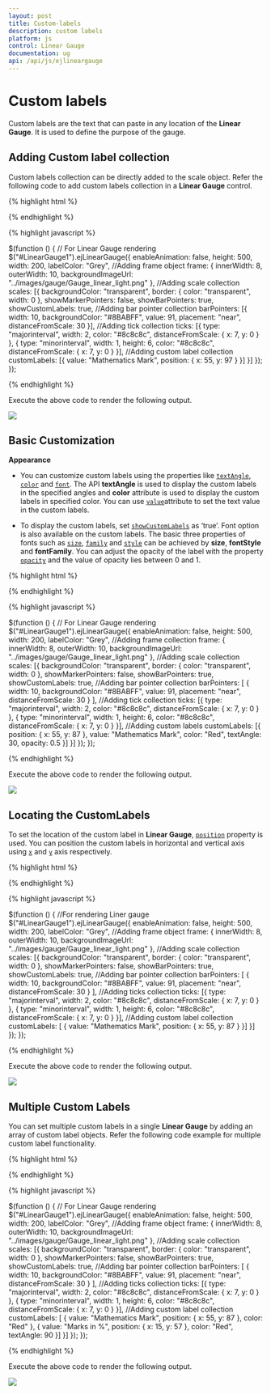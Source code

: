 ```yaml
---
layout: post
title: Custom-labels
description: custom labels
platform: js
control: Linear Gauge
documentation: ug
api: /api/js/ejlineargauge
---
```


# Custom labels

Custom labels are the text that can paste in any location of the **Linear Gauge**. It is used to define the purpose of the gauge.

## Adding Custom label collection

Custom labels collection can be directly added to the scale object. Refer the following code to add custom labels collection in a **Linear Gauge** control.


{% highlight html %}

<div id="LinearGauge1"></div>

{% endhighlight %}

{% highlight javascript %}

 $(function () {
        // For Linear Gauge rendering
        $("#LinearGauge1").ejLinearGauge({
            enableAnimation: false, height: 500, width: 200, labelColor: "Grey",
            //Adding frame object
            frame: {
                innerWidth: 8,
                outerWidth: 10,
                backgroundImageUrl: "../images/gauge/Gauge_linear_light.png"
            },
            //Adding scale collection
            scales: [{
                backgroundColor: "transparent",
                border: { color: "transparent", width: 0 },
                showMarkerPointers: false, showBarPointers: true,
                showCustomLabels: true,
                //Adding bar pointer collection
                barPointers: [{
                    width: 10, backgroundColor: "#8BABFF",
                    value: 91, placement: "near", distanceFromScale: 30
                }],
                //Adding tick collection
                ticks: [{
                    type: "majorinterval", width: 2,
                    color: "#8c8c8c", distanceFromScale: { x: 7, y: 0 }
                },
                {
                    type: "minorinterval", width: 1, height: 6,
                    color: "#8c8c8c", distanceFromScale: { x: 7, y: 0 }
                }],
                //Adding custom label collection
                customLabels: [{
                    value: "Mathematics Mark", position: { x: 55, y: 97 }
                }]
            }]
        });
    });


{% endhighlight %}



Execute the above code to render the following output.

![](/js/LinearGauge/Custom-labels_images/Custom-labels_img1.png)

## Basic Customization

**Appearance**

* You can customize custom labels using the properties like [`textAngle`](../api/js/ejlineargauge#members:scales-customlabels-textangle), [`color`](../api/js/ejlineargauge#members:scales-customlabels-color) and [`font`](../api/js/ejlineargauge#members:scales-customlabels-font). The API **textAngle** is used to display the custom labels in the specified angles and **color** attribute is used to display the custom labels in specified color. You can use [`value`](../api/js/ejlineargauge#members:scales-customlabels-value)attribute to set the text value in the custom labels. 

* To display the custom labels, set [`showCustomLabels`](../api/js/ejlineargauge#members:scales-showcustomlabels) as ‘true’. Font option is also available on the custom labels. The basic three properties of fonts such as [`size`](../api/js/ejlineargauge#members:scales-showcustomlabels), [`family`](../api/js/ejlineargauge#members:scales-customlabels-font-fontfamily) and [`style`](../api/js/ejlineargauge#members:scales-customlabels-font-fontstyle) can be achieved by **size**, **fontStyle** and **fontFamily**. You can adjust the opacity of the label with the property [`opacity`](../api/js/ejlineargauge#members:scales-customlabels-opacity) and the value of opacity lies between 0 and 1.


{% highlight html %}

<div id="LinearGauge1"></div>

{% endhighlight %}

{% highlight javascript %}

   $(function () {
        // For Linear Gauge rendering
        $("#LinearGauge1").ejLinearGauge({
            enableAnimation: false, height: 500, width: 200, labelColor: "Grey",
            //Adding frame collection
            frame: {
                innerWidth: 8,
                outerWidth: 10,
                backgroundImageUrl: "../images/gauge/Gauge_linear_light.png"
            },
            //Adding scale collection
            scales: [{
                backgroundColor: "transparent",
                border: { color: "transparent", width: 0 },
                showMarkerPointers: false, showBarPointers: true,
                showCustomLabels: true,
                //Adding bar pointer collection
                barPointers: [
                {
                    width: 10, backgroundColor: "#8BABFF",
                    value: 91, placement: "near", distanceFromScale: 30
                }
                ],
                //Adding tick collection
                ticks: [{
                    type: "majorinterval", width: 2,
                    color: "#8c8c8c", distanceFromScale: { x: 7, y: 0 }
                },
                {
                    type: "minorinterval", width: 1, height: 6,
                    color: "#8c8c8c", distanceFromScale: { x: 7, y: 0 }
                }],
                //Adding custom labels
                customLabels: [{
                    position: { x: 55, y: 87 },
                    value: "Mathematics Mark",
                    color: "Red",
                    textAngle: 30,
                    opacity: 0.5
                }]
            }]
        });
    });


{% endhighlight %}



Execute the above code to render the following output.

![](/js/LinearGauge/Custom-labels_images/Custom-labels_img2.png)

## Locating the CustomLabels

To set the location of the custom label in **Linear Gauge**, [`position`](../api/js/ejlineargauge#members:scales-customlabels-position) property is used. You can position the custom labels in horizontal and vertical axis using [`x`](../api/js/ejlineargauge#members:scales-customlabels-position-x) and [`y`](../api/js/ejlineargauge#members:scales-customlabels-position-y) axis respectively.


{% highlight html %}

<div id="LinearGauge1"></div>

{% endhighlight %}

{% highlight javascript %}

 $(function () {
        //For rendering Liner gauge
        $("#LinearGauge1").ejLinearGauge({
            enableAnimation: false, height: 500, width: 200, labelColor: "Grey",
            //Adding frame object
            frame: {
                innerWidth: 8,
                outerWidth: 10,
                backgroundImageUrl: "../images/gauge/Gauge_linear_light.png"
            },
            //Adding scale collection
            scales: [{
                backgroundColor: "transparent",
                border: { color: "transparent", width: 0 },
                showMarkerPointers: false, showBarPointers: true,
                showCustomLabels: true,
                //Adding bar pointer collection
                barPointers: [
                {
                    width: 10, backgroundColor: "#8BABFF",
                    value: 91, placement: "near", distanceFromScale: 30
                }
                ],
                //Adding ticks collection
                ticks: [{
                    type: "majorinterval", width: 2,
                    color: "#8c8c8c", distanceFromScale: { x: 7, y: 0 }
                },
                {
                    type: "minorinterval", width: 1, height: 6,
                    color: "#8c8c8c", distanceFromScale: { x: 7, y: 0 }
                }],
                //Adding custom label collection
                customLabels: [
                { value: "Mathematics Mark", position: { x: 55, y: 87 } }]
            }]
        });
    });

{% endhighlight %}


Execute the above code to render the following output.

![](/js/LinearGauge/Custom-labels_images/Custom-labels_img3.png)

## Multiple Custom Labels

You can set multiple custom labels in a single **Linear Gauge** by adding an array of custom label objects. Refer the following code example for multiple custom label functionality.

{% highlight html %}

<div id="LinearGauge1"></div>

{% endhighlight %}

{% highlight javascript %}

$(function () {
        // For Linear Gauge rendering
        $("#LinearGauge1").ejLinearGauge({
            enableAnimation: false, height: 500, width: 200, labelColor: "Grey",
            //Adding frame object
            frame: {
                innerWidth: 8,
                outerWidth: 10,
                backgroundImageUrl: "../images/gauge/Gauge_linear_light.png"
            },
            //Adding scale collection
            scales: [{
                backgroundColor: "transparent",
                border: { color: "transparent", width: 0 },
                showMarkerPointers: false, showBarPointers: true,
                showCustomLabels: true,
                //Adding bar pointer collection
                barPointers: [
                {
                    width: 10, backgroundColor: "#8BABFF",
                    value: 91, placement: "near", distanceFromScale: 30
                }
                ],
                //Adding ticks collection
                ticks: [{
                    type: "majorinterval", width: 2,
                    color: "#8c8c8c", distanceFromScale: { x: 7, y: 0 }
                },
                {
                    type: "minorinterval", width: 1, height: 6,
                    color: "#8c8c8c", distanceFromScale: { x: 7, y: 0 }
                }],
                //Adding custom label collection
                customLabels: [
                {
                    value: "Mathematics Mark", position: { x: 55, y: 87 },
                    color: "Red"
                },
                {
                    value: "Marks in %", position: { x: 15, y: 57 },
                    color: "Red", textAngle: 90
                }]
            }]
        });
    });



{% endhighlight %}


Execute the above code to render the following output.

![](/js/LinearGauge/Custom-labels_images/Custom-labels_img4.png)

